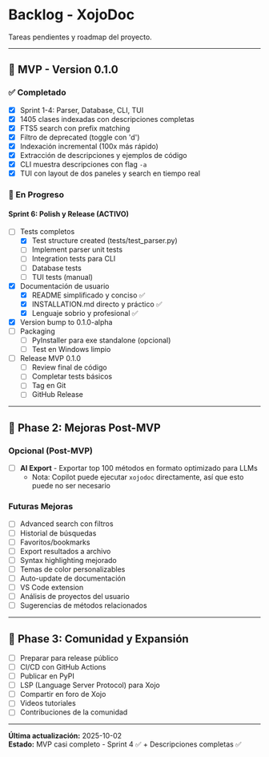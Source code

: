 # Backlog - XojoDoc

Tareas pendientes y roadmap del proyecto.

---

## 🎯 MVP - Version 0.1.0

### ✅ Completado
- [x] Sprint 1-4: Parser, Database, CLI, TUI
- [x] 1405 clases indexadas con descripciones completas
- [x] FTS5 search con prefix matching
- [x] Filtro de deprecated (toggle con 'd')
- [x] Indexación incremental (100x más rápido)
- [x] Extracción de descripciones y ejemplos de código
- [x] CLI muestra descripciones con flag `-a`
- [x] TUI con layout de dos paneles y search en tiempo real

### 🚧 En Progreso

#### Sprint 6: Polish y Release (ACTIVO)
- [ ] Tests completos
  - [x] Test structure created (tests/test_parser.py)
  - [ ] Implement parser unit tests
  - [ ] Integration tests para CLI
  - [ ] Database tests
  - [ ] TUI tests (manual)
- [x] Documentación de usuario
  - [x] README simplificado y conciso ✅
  - [x] INSTALLATION.md directo y práctico ✅
  - [x] Lenguaje sobrio y profesional ✅
- [x] Version bump to 0.1.0-alpha
- [ ] Packaging
  - [ ] PyInstaller para exe standalone (opcional)
  - [ ] Test en Windows limpio
- [ ] Release MVP 0.1.0
  - [ ] Review final de código
  - [ ] Completar tests básicos
  - [ ] Tag en Git
  - [ ] GitHub Release

---

## 🚀 Phase 2: Mejoras Post-MVP

### Opcional (Post-MVP)
- [ ] **AI Export** - Exportar top 100 métodos en formato optimizado para LLMs
  - Nota: Copilot puede ejecutar `xojodoc` directamente, así que esto puede no ser necesario

### Futuras Mejoras
- [ ] Advanced search con filtros
- [ ] Historial de búsquedas
- [ ] Favoritos/bookmarks
- [ ] Export resultados a archivo
- [ ] Syntax highlighting mejorado
- [ ] Temas de color personalizables
- [ ] Auto-update de documentación
- [ ] VS Code extension
- [ ] Análisis de proyectos del usuario
- [ ] Sugerencias de métodos relacionados

---

## 🌟 Phase 3: Comunidad y Expansión

- [ ] Preparar para release público
- [ ] CI/CD con GitHub Actions
- [ ] Publicar en PyPI
- [ ] LSP (Language Server Protocol) para Xojo
- [ ] Compartir en foro de Xojo
- [ ] Videos tutoriales
- [ ] Contribuciones de la comunidad

---

**Última actualización:** 2025-10-02  
**Estado:** MVP casi completo - Sprint 4 ✅ + Descripciones completas ✅
